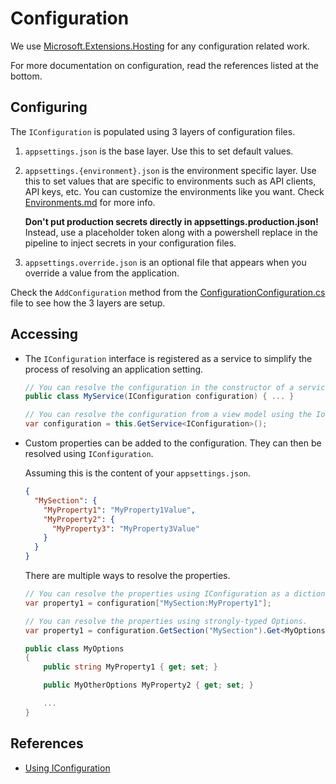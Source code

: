 ﻿# Configuration

We use [Microsoft.Extensions.Hosting](https://www.nuget.org/packages/Microsoft.Extensions.Hosting) for any configuration related work.

For more documentation on configuration, read the references listed at the bottom.

## Configuring

The `IConfiguration` is populated using 3 layers of configuration files.
1. `appsettings.json` is the base layer. Use this to set default values.
1. `appsettings.{environment}.json` is the environment specific layer. Use this to set values that are specific to environments such as API clients, API keys, etc. You can customize the environments like you want. Check [Environments.md](Environments.md) for more info.
   
   **Don't put production secrets directly in appsettings.production.json!** Instead, use a placeholder token along with a powershell replace in the  pipeline to inject secrets in your configuration files.
 
1. `appsettings.override.json` is an optional file that appears when you override a value from the application.

Check the `AddConfiguration` method from the [ConfigurationConfiguration.cs](..\src\app\ApplicationTemplate.Presentation\Configuration\ConfigurationConfiguration.cs) file to see how the 3 layers are setup.

## Accessing

- The `IConfiguration` interface is registered as a service to simplify the process of resolving an application setting.

  ```csharp
  // You can resolve the configuration in the constructor of a service using the IoC.
  public class MyService(IConfiguration configuration) { ... }

  // You can resolve the configuration from a view model using the IoC.
  var configuration = this.GetService<IConfiguration>();
  ```

- Custom properties can be added to the configuration. They can then be resolved using `IConfiguration`. 

  Assuming this is the content of your `appsettings.json`.
  ```json
  {
    "MySection": {
      "MyProperty1": "MyProperty1Value",
      "MyProperty2": {
        "MyProperty3": "MyProperty3Value"
      }
    }
  }
  ```

  There are multiple ways to resolve the properties.
  ```csharp
  // You can resolve the properties using IConfiguration as a dictionary.
  var property1 = configuration["MySection:MyProperty1"];

  // You can resolve the properties using strongly-typed Options.
  var property1 = configuration.GetSection("MySection").Get<MyOptions>();

  public class MyOptions
  {
      public string MyProperty1 { get; set; }

      public MyOtherOptions MyProperty2 { get; set; }

      ...
  }
  ```

## References

- [Using IConfiguration](https://docs.microsoft.com/en-us/aspnet/core/fundamentals/configuration/?view=aspnetcore-3.1)
